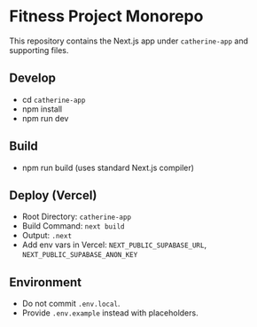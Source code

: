 # Fitness Project Monorepo

This repository contains the Next.js app under `catherine-app` and supporting files.

## Develop
- cd `catherine-app`
- npm install
- npm run dev

## Build
- npm run build (uses standard Next.js compiler)

## Deploy (Vercel)
- Root Directory: `catherine-app`
- Build Command: `next build`
- Output: `.next`
- Add env vars in Vercel: `NEXT_PUBLIC_SUPABASE_URL`, `NEXT_PUBLIC_SUPABASE_ANON_KEY`

## Environment
- Do not commit `.env.local`.
- Provide `.env.example` instead with placeholders.
